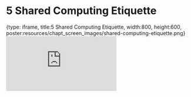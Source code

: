 # 5 Shared Computing Etiquette
 
{type: iframe, title:5 Shared Computing Etiquette, width:800, height:600, poster:resources/chapt_screen_images/shared-computing-etiquette.png}
![](https://jhudatascience.org/Computing_for_Cancer_Informatics/shared-computing-etiquette.html)
 

 
